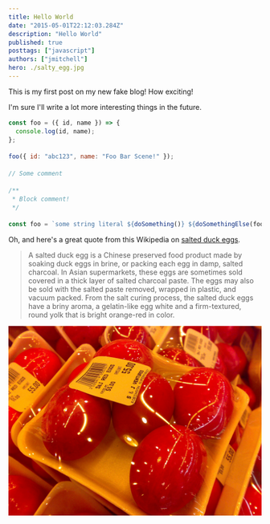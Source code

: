 ```yaml
---
title: Hello World
date: "2015-05-01T22:12:03.284Z"
description: "Hello World"
published: true
posttags: ["javascript"]
authors: ["jmitchell"]
hero: ./salty_egg.jpg
---
```


This is my first post on my new fake blog! How exciting!

I'm sure I'll write a lot more interesting things in the future.

```javascript
const foo = ({ id, name }) => {
  console.log(id, name);
};

foo({ id: "abc123", name: "Foo Bar Scene!" });

// Some comment

/**
 * Block comment!
 */

const foo = `some string literal ${doSomething()} ${doSomethingElse(fooBar, [{a: true. "b": "apples"}])} ${doSomething()} ${doSomethingElse(fooBar, [{a: true. "b": "apples"}])} ${doSomething()} ${doSomethingElse(fooBar, [{a: true. "b": "apples"}])}`;
```

Oh, and here's a great quote from this Wikipedia on
[salted duck eggs](https://en.wikipedia.org/wiki/Salted_duck_egg).

> A salted duck egg is a Chinese preserved food product made by soaking duck
> eggs in brine, or packing each egg in damp, salted charcoal. In Asian
> supermarkets, these eggs are sometimes sold covered in a thick layer of salted
> charcoal paste. The eggs may also be sold with the salted paste removed,
> wrapped in plastic, and vacuum packed. From the salt curing process, the
> salted duck eggs have a briny aroma, a gelatin-like egg white and a
> firm-textured, round yolk that is bright orange-red in color.

![Chinese Salty Egg](./salty_egg.jpg)
